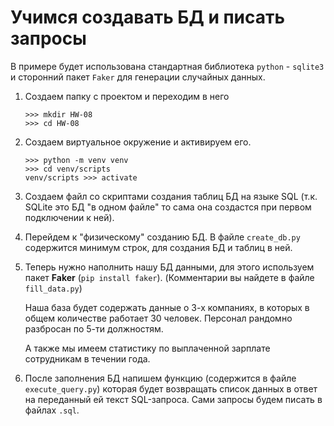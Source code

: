 # Учимся создавать БД и писать запросы

В примере будет использована стандартная библиотека `python` - `sqlite3` и сторонний пакет `Faker` для генерации случайных данных.

1. Создаем папку с проектом и переходим в него
    ```
    >>> mkdir HW-08
    >>> cd HW-08
    ```
2. Создаем виртуальное окружение и активируем его.
    ```
    >>> python -m venv venv
    >>> cd venv/scripts
    venv/scripts >>> activate
    ```
3. Создаем файл со скриптами создания таблиц БД на языке SQL (т.к. SQLite это БД "в одном файле" то сама она создастся при первом подключении к ней).
4. Перейдем к "физическому" созданию БД. В файле `create_db.py` содержится минимум строк, для создания БД и таблиц в ней.
5. Теперь нужно наполнить нашу БД данными, для этого используем пакет **Faker** (`pip install faker`). (Комментарии вы найдете в файле `fill_data.py`)

   Наша база будет содержать данные о 3-х компаниях, в которых в общем количестве работает 30 человек. Персонал рандомно разбросан по 5-ти должностям. 

   А также мы имеем статистику по выплаченной зарплате сотрудникам в течении года.

6. После заполнения БД напишем функцию (содержится в файле `execute_query.py`) которая будет возвращать список данных в ответ на переданный ей текст SQL-запроса. Сами запросы будем писать в файлах `.sql`.